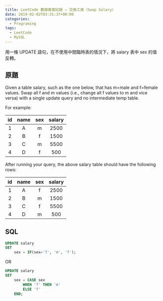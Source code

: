 ```yaml
---
title: LeetCode 數據庫面試題 – 交換工資（Swap Salary）
date: 2019-02-02T03:31:37+00:00
categories:
  - Programing
tags:
  - LeetCode
  - MySQL
---
```


用一條 UPDATE 語句，在不使用中間臨時表的情況下，將 salary 表中 sex 的值反轉。

<!--more-->

## 原題

Given a table salary, such as the one below, that has m=male and f=female values. Swap all f and m values (i.e., change all f values to m and vice versa) with a single update query and no intermediate temp table.

For example:

| id | name | sex | salary |
|:--:|:----:|:---:|:------:|
| 1  | A    | m   | 2500   |
| 2  | B    | f   | 1500   |
| 3  | C    | m   | 5500   |
| 4  | D    | f   | 500    |

After running your query, the above salary table should have the following rows:

| id | name | sex | salary |
|:--:|:----:|:---:|:------:|
| 1  | A    | f   | 2500   |
| 2  | B    | m   | 1500   |
| 3  | C    | f   | 5500   |
| 4  | D    | m   | 500    |

## SQL

```sql
UPDATE salary 
SET 
    sex = IF(sex='f', 'm', 'f');
```

OR

```sql
UPDATE salary 
SET 
    sex = CASE sex 
        WHEN 'f' THEN 'm' 
        ELSE 'f' 
    END;
```
